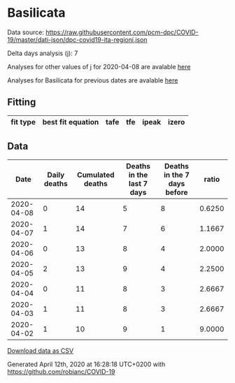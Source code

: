 # Basilicata

Data source: https://raw.githubusercontent.com/pcm-dpc/COVID-19/master/dati-json/dpc-covid19-ita-regioni.json

Delta days analysis (j): 7

Analyses for other values of j for 2020-04-08 are avalable [here](../README.md)

Analyses for Basilicata for previous dates are avalable [here](../../README.md)

## Fitting 
|fit type|best fit equation|tafe|tfe|ipeak|izero|
|-------|-----|--------|------|---|---|

## Data
|Date|Daily deaths|Cumulated deaths|Deaths in the last 7 days|Deaths in the 7 days before|ratio|
|----|----------|-----------|-------|--------------------|-----|
|2020-04-08|0|14|5|8|0.6250|
|2020-04-07|1|14|7|6|1.1667|
|2020-04-06|0|13|8|4|2.0000|
|2020-04-05|2|13|9|4|2.2500|
|2020-04-04|0|11|8|3|2.6667|
|2020-04-03|1|11|8|3|2.6667|
|2020-04-02|1|10|9|1|9.0000|

[Download data as CSV](COVID-19_basilicata_j7_2020-04-08.csv)

Generated April 12th, 2020 at 16:28:18 UTC+0200 with https://github.com/robianc/COVID-19

